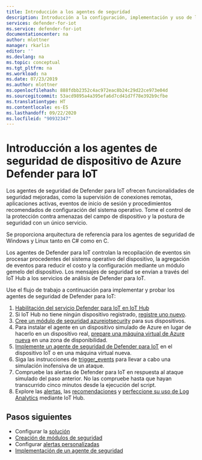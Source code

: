 ```yaml
---
title: Introducción a los agentes de seguridad
description: Introducción a la configuración, implementación y uso de los agentes del servicio de seguridad de Azure Defender para IoT en dispositivos de IoT.
services: defender-for-iot
ms.service: defender-for-iot
documentationcenter: na
author: mlottner
manager: rkarlin
editor: ''
ms.devlang: na
ms.topic: conceptual
ms.tgt_pltfrm: na
ms.workload: na
ms.date: 07/23/2019
ms.author: mlottner
ms.openlocfilehash: 888fdbb2352c4ac972eac8b24c29d22ce973e04d
ms.sourcegitcommit: 53acd9895a4a395efa6d7cd41d7f78e392b9cfbe
ms.translationtype: HT
ms.contentlocale: es-ES
ms.lasthandoff: 09/22/2020
ms.locfileid: "90932347"
---
```

# <a name="get-started-with-azure-defender-for-iot-device-security-agents"></a>Introducción a los agentes de seguridad de dispositivo de Azure Defender para IoT

Los agentes de seguridad de Defender para IoT ofrecen funcionalidades de seguridad mejoradas, como la supervisión de conexiones remotas, aplicaciones activas, eventos de inicio de sesión y procedimientos recomendados de configuración del sistema operativo. Tome el control de la protección contra amenazas del campo de dispositivo y la postura de seguridad con un único servicio.

Se proporciona arquitectura de referencia para los agentes de seguridad de Windows y Linux tanto en C# como en C.

Los agentes de Defender para IoT controlan la recopilación de eventos sin procesar procedentes del sistema operativo del dispositivo, la agregación de eventos para reducir el costo y la configuración mediante un módulo gemelo del dispositivo. Los mensajes de seguridad se envían a través del IoT Hub a los servicios de análisis de Defender para IoT.

Use el flujo de trabajo a continuación para implementar y probar los agentes de seguridad de Defender para IoT:

1. [Habilitación del servicio Defender para IoT en IoT Hub](quickstart-onboard-iot-hub.md)
1. Si IoT Hub no tiene ningún dispositivo registrado, [registre uno nuevo](https://docs.microsoft.com/azure/iot-accelerators/quickstart-device-simulation-deploy).
1. [Cree un módulo de seguridad azureiotsecurity](quickstart-create-security-twin.md) para sus dispositivos.
1. Para instalar el agente en un dispositivo simulado de Azure en lugar de hacerlo en un dispositivo real, [prepare una máquina virtual de Azure nueva](https://docs.microsoft.com/azure/virtual-machines/linux/quick-create-portal) en una zona de disponibilidad.
1. [Implemente un agente de seguridad de Defender para IoT](how-to-deploy-linux-cs.md) en el dispositivo IoT o en una máquina virtual nueva.
1. Siga las instrucciones de [trigger_events](https://aka.ms/iot-security-github-trigger-events) para llevar a cabo una simulación inofensiva de un ataque.
1. Compruebe las alertas de Defender para IoT en respuesta al ataque simulado del paso anterior. No las compruebe hasta que hayan transcurrido cinco minutos desde la ejecución del script.
1. Explore las [alertas](concept-security-alerts.md), las [recomendaciones](concept-recommendations.md) y [perfeccione su uso de Log Analytics](how-to-security-data-access.md) mediante IoT Hub.

## <a name="next-steps"></a>Pasos siguientes

- Configurar la [solución](quickstart-configure-your-solution.md)
- [Creación de módulos de seguridad](quickstart-create-security-twin.md)
- Configurar [alertas personalizadas](quickstart-create-custom-alerts.md)
- [Implementación de un agente de seguridad](how-to-deploy-agent.md)
